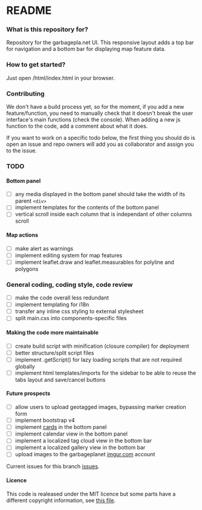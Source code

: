 # README #

### What is this repository for? ###

Repository for the garbagepla.net UI. This responsive layout adds a top bar for navigation and a bottom bar for displaying map feature data.

### How to get started? ###

Just open /html/index.html in your browser.

### Contributing

We don't have a build process yet, so for the moment, if you add a new feature/function, you need to manually check that it doesn't break the user interface's main functions (check the console). When adding a new js function to the code, add a comment about what it does.

If you want to work on a specific todo below, the first thing you should do is open an issue and repo owners will add you as collaborator and assign you to the issue.

### TODO

#### Bottom panel
- [ ] any media displayed in the bottom panel should take the width of its parent `<div>`
- [ ] implement templates for the contents of the bottom panel
- [ ] vertical scroll inside each column that is independant of other columns scroll

#### Map actions
- [ ] make alert as warnings
- [ ] implement editing system for map features
- [ ] implement leaflet.draw and leaflet.measurables for polyline and polygons 

### General coding, coding style, code review
- [ ] make the code overall less redundant
- [ ] implement templating for i18n
- [ ] transfer any inline css styling to external stylesheet
- [ ] split main.css into components-specific files

#### Making the code more maintainable
- [ ] create build script with minification (closure compiler) for deployment
- [ ] better structure/split script files
- [ ] implement .getScript() for lazy loading scripts that are not required globally
- [ ] implement html templates/imports for the sidebar to be able to reuse the tabs layout and save/cancel buttons

#### Future prospects
- [ ] allow users to upload geotagged images, bypassing marker creation form
- [ ] implement bootstrap v4
- [ ] implement [cards](http://v4-alpha.getbootstrap.com/components/card/) in the bottom panel
- [ ] implement calendar view in the bottom panel
- [ ] implement a localized tag cloud view in the bottom bar
- [ ] implement a localized gallery view in the bottom bar
- [ ] upload images to the garbageplanet [imgur.com](https://api.imgur.com/oauth2) account 

Current issues for this branch [issues](https://github.com/garbageplanet/web-ui/labels/branch%3Abottom-bar).

#### Licence
This code is realeased under the MIT licence but some parts have a different copyright information, see [this file](https://github.com/garbageplanet/web-ui/blob/bottom-bar/license.md).